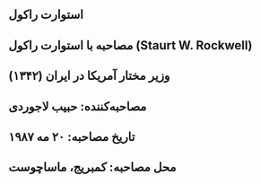 ## استوارت راکول
## مصاحبه با استوارت راکول (Staurt W. Rockwell)
## وزیر مختار آمریکا در ایران (۱۳۴۲)
## مصاحبه‌کننده: حبیب لاجوردی
## تاریخ مصاحبه:‌ ۲۰ مه ۱۹۸۷
## محل مصاحبه: کمبریج، ماساچوست
